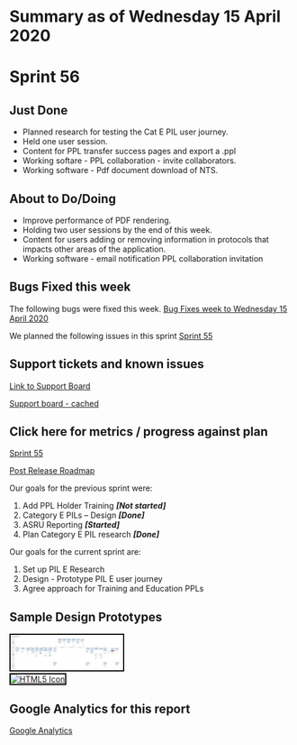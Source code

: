 # Summary as of Wednesday 15 April 2020 

# Sprint 56

## Just Done
* Planned research for testing the Cat E PIL user journey.
* Held one user session.
* Content for PPL transfer success pages and export a .ppl
* Working softare - PPL collaboration - invite collaborators.
* Working software - Pdf document download of NTS.

## About to Do/Doing
* Improve performance of PDF rendering.
* Holding two user sessions by the end of this week.
* Content for users adding or removing information in protocols that impacts other areas of the application.
* Working software - email notification PPL collaboration invitation

## Bugs Fixed this week
The following bugs were fixed this week.
[Bug Fixes week to Wednesday 15 April 2020](graphs/bugs15042020.png)

We planned the following issues in this sprint 
[Sprint 55](graphs/sprint15042020.png)

## Support tickets and known issues
[Link to Support Board](https://collaboration.homeoffice.gov.uk/jira/secure/RapidBoard.jspa?rapidView=1717&selectedIssue=ASSB-253)

[Support board - cached](graphs/supportBoard15042020.png)

## Click here for metrics / progress against plan
[Sprint 55](graphs/progress15042020.png)

[Post Release Roadmap](graphs/roadmap15042020.png)

Our goals for the previous sprint were:
1. Add PPL Holder Training ***[Not started]***
2. Category E PILs – Design ***[Done]***
3. ASRU Reporting ***[Started]***
4. Plan Category E PIL research ***[Done]***

Our goals for the current sprint are:
1. Set up PIL E Research 
2. Design - Prototype PIL E user journey 
3. Agree approach for Training and Education PPLs

## Sample Design Prototypes
<a href="graphs/proto1_15042020.png"><img src="graphs/proto1_15042020.png" alt="HTML5 Icon" width="200" style="border:2px solid black"></a>
<br>
<a href="graphs/proto2_15042020.png"><img src="graphs/proto2_15042020.png" alt="HTML5 Icon" width="200" style="border:2px solid black"></a>
<br>


## Google Analytics for this report
[Google Analytics](graphs/GA15042020.png)


